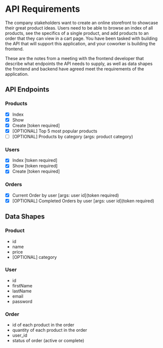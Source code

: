 # API Requirements

The company stakeholders want to create an online storefront to showcase their great product ideas. Users need to be able to browse an index of all products, see the specifics of a single product, and add products to an order that they can view in a cart page. You have been tasked with building the API that will support this application, and your coworker is building the frontend.

These are the notes from a meeting with the frontend developer that describe what endpoints the API needs to supply, as well as data shapes the frontend and backend have agreed meet the requirements of the application.

## API Endpoints

### Products

- [x] Index
- [x] Show
- [x] Create [token required]
- [x] [OPTIONAL] Top 5 most popular products
- [ ] [OPTIONAL] Products by category (args: product category)

### Users

- [x] Index [token required]
- [x] Show [token required]
- [x] Create [token required]

### Orders

- [x] Current Order by user [args: user id](token required)
- [x] [OPTIONAL] Completed Orders by user [args: user id](token required)

## Data Shapes

### Product

- id
- name
- price
- [OPTIONAL] category

### User

- id
- firstName
- lastName
- email
- password

### Order

- id of each product in the order
- quantity of each product in the order
- user_id
- status of order (active or complete)
